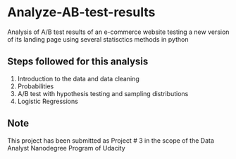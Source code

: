 # Analyze-AB-test-results
Analysis of A/B test results of an e-commerce website testing a new version of its landing page using several statisctics methods in python

## Steps followed for this analysis
1. Introduction to the data and data cleaning
2. Probabilities
3. A/B test with hypothesis testing and sampling distributions
4. Logistic Regressions

## Note
This project has been submitted as Project # 3 in the scope of the Data Analyst Nanodegree Program of Udacity
